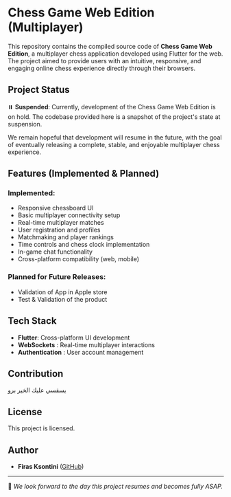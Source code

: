 # Chess Game Web Edition (Multiplayer)

This repository contains the compiled source code of **Chess Game Web Edition**, a multiplayer chess application developed using Flutter for the web. The project aimed to provide users with an intuitive, responsive, and engaging online chess experience directly through their browsers.

## Project Status

⏸️ **Suspended**: Currently, development of the Chess Game Web Edition is on hold. The codebase provided here is a snapshot of the project's state at suspension.

We remain hopeful that development will resume in the future, with the goal of eventually releasing a complete, stable, and enjoyable multiplayer chess experience.

## Features (Implemented & Planned)

### Implemented:
- Responsive chessboard UI
- Basic multiplayer connectivity setup
- Real-time multiplayer matches
- User registration and profiles
- Matchmaking and player rankings
- Time controls and chess clock implementation
- In-game chat functionality
- Cross-platform compatibility (web, mobile)

### Planned for Future Releases:
- Validation of App in Apple store
- Test & Validation of the product

## Tech Stack
- **Flutter**: Cross-platform UI development
- **WebSockets** : Real-time multiplayer interactions
- **Authentication** : User account management

## Contribution

يسقسي عليك الخير برو
## License

This project is licensed.

## Author

- **Firas Ksontini** ([GitHub](https://github.com/fksontini))

---

📌 *We look forward to the day this project resumes and becomes fully ASAP.*
